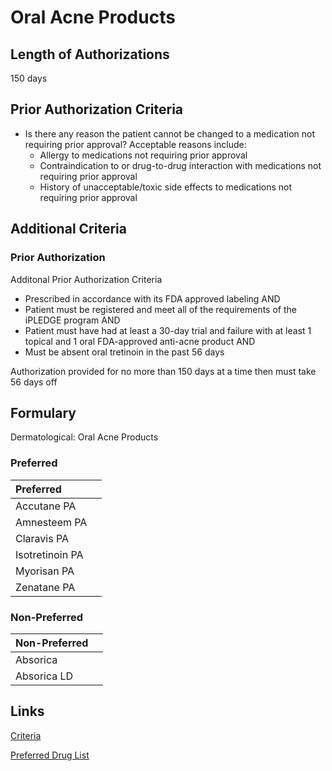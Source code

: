 # Oral Acne Products

## Length of Authorizations

150 days

## Prior Authorization Criteria

- Is there any reason the patient cannot be changed to a medication not requiring prior approval? Acceptable reasons include:
  - Allergy to medications not requiring prior approval
  - Contraindication to or drug-to-drug interaction with medications not requiring prior approval
  - History of unacceptable/toxic side effects to medications not requiring prior approval

## Additional Criteria

### Prior Authorization

Additonal Prior Authorization Criteria

- Prescribed in accordance with its FDA approved labeling AND
- Patient must be registered and meet all of the requirements of the iPLEDGE program AND
- Patient must have had at least a 30-day trial and failure with at least 1 topical and 1 oral FDA-approved anti-acne product AND
- Must be absent oral tretinoin in the past 56 days

Authorization provided for no more than 150 days at a time then must take 56 days off

## Formulary

Dermatological: Oral Acne Products

### Preferred

| Preferred       |      |
| :-------------- | ---: |
| Accutane PA     |      |
| Amnesteem PA    |      |
| Claravis PA     |      |
| Isotretinoin PA |      |
| Myorisan PA     |      |
| Zenatane PA     |      |

### Non-Preferred

| Non-Preferred |      |
| :------------ | ---: |
| Absorica      |      |
| Absorica LD   |      |

## Links

[Criteria](https://pharmacy.medicaid.ohio.gov/sites/default/files/20221001_UPDL_Criteria_APPROVED.pdf#page=46)

[Preferred Drug List](https://pharmacy.medicaid.ohio.gov/sites/default/files/20221001_UPDL_APPROVED_.pdf#page=18)